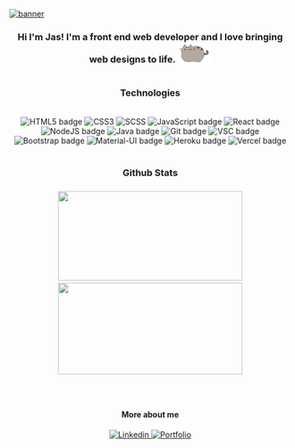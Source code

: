 


<a href="https://github.com/jasmincher" target="_blank">![banner](smoke.gif)</a>


<div align="center"> 
<h3 id="intro">

Hi I'm Jas! I'm a front end web developer and I love bringing web designs to life. 
<img src="pusheen.gif" width="60px" style="vertical-align:bottom">
</h3>
</div>




#


<h3 align="center">Technologies</h3>
<br>

<div align="center">

<img alt="HTML5 badge" src="https://img.shields.io/badge/HTML%20-%234a25b0.svg?style=for-the-badge&for-the-badge&logo=html5&logoColor=white" height=25 width=60/>

<img alt="CSS3" src="https://img.shields.io/badge/CSS%20-%234a25b0.svg?style=for-the-badge&for-the-badge&logo=css3&logoColor=white" height=25 width=60/> 

<img alt="SCSS" src="https://img.shields.io/badge/SCSS%20-%234a25b0.svg?style=for-the-badge&for-the-badge&logo=SASS&logoColor=white" height=25 width=60/> 

<img alt="JavaScript badge" src="https://img.shields.io/badge/JavaScript%20-%234a25b0.svg?style=for-the-badge&for-the-badge&logo=javascript&logoColor=white" height=25 width=90/> 

<img alt="React badge" src="https://img.shields.io/badge/React%20-%235e23b0.svg?style=for-the-badge&for-the-badge&logo=react&logoColor=white" height=25 width=70/> 

<img alt="NodeJS badge" src="https://img.shields.io/badge/Node.js%20-%235e23b0.svg?style=for-the-badge&for-the-badge&logo=node.js&logoColor=white" height=25 width=80/>

<img alt="Java badge" src="https://img.shields.io/badge/Java%20-%235e23b0.svg?style=for-the-badge&for-the-badge&logo=java&logoColor=white" height=25 width=66/>

<img alt="Git badge" src="https://img.shields.io/badge/Git%20-%237823b0.svg?style=for-the-badge&for-the-badge&logo=git&logoColor=white" height=25 width=60/> 




<img alt="VSC badge" src="https://img.shields.io/badge/Visual Studio Code%20-%237823b0.svg?style=for-the-badge&for-the-badge&logo=visual-studio-code&logoColor=white" height=25 width=150/> 

<img alt="Bootstrap badge" src="https://img.shields.io/badge/Bootstrap%20-%237823b0.svg?style=for-the-badge&for-the-badge&logo=bootstrap&logoColor=white" height=25 width=100/> 

<img alt="Material-UI badge" src="https://img.shields.io/badge/Material ui%20-%239925b0.svg?style=for-the-badge&for-the-badge&logo=material-ui&logoColor=white" height=25 width=100/> 


<img alt="Heroku badge" src="https://img.shields.io/badge/Heroku%20-%239925b0.svg?style=for-the-badge&for-the-badge&logo=heroku&logoColor=white" height=25 width=80/> 

<img alt="Vercel badge" src="https://img.shields.io/badge/Vercel%20-%239925b0.svg?style=for-the-badge&for-the-badge&logo=vercel&logoColor=white" height=25 width=80/> 


 </div>

#
<h3 align="center">Github Stats<h3>



<div align="center">


<img height="160px" width="330px" src="https://github-readme-stats.vercel.app/api?username=jasmincher&hide_border=true&show_icons=true&include_all_commits=true&count_private=true&line_height=24&text_color=000&icon_color=000&bg_color=fff&title_color=000"/>




<img height="164px" width="330px" src="https://github-readme-stats.vercel.app/api/top-langs/?username=jasmincher&hide=html&hide_border=true&card_width=330&layout=compact&langs_count=7&text_color=000&icon_color=000&bg_color=fff&title_color=000"/> 


</div>
<br>


#


<div align="center">
<h4>More about me</h4>

<span>
<a href="https://www.linkedin.com/in/jasmincher/
" target="_blank"><img alt="Linkedin" src="https://img.shields.io/badge/Linkedin%20-%234a25b0.svg?style=for-the-badge&for-the-badge&logo=linkedin&logoColor=white" height=25 width=90/> 
</a>
</span>

<span>
<a href="https://jascodes.com/" target="_blank">
<img alt="Portfolio" src="https://img.shields.io/badge/Portfolio%20-%234a25b0.svg?style=for-the-badge&for-the-badge&logo=safari&logoColor=white" height=25 width=90/> 
</span>
</a>
</div>